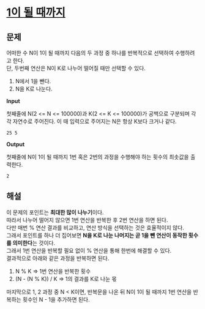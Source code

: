 # [1이 될 때까지](https://github.com/Java-Algorithm-Study-Group/this-is-coding-test/blob/main/seungjun/src/greedy/Example4.java)

## 문제

어떠한 수 N이 1이 될 때까지 다음의 두 과정 중 하나를 반복적으로 선택하여 수행하려고 한다.<br>
단, 두번째 연산은 N이 K로 나누어 떨어질 때만 선택할 수 있다.

1. N에서 1을 뺀다.
2. N을 K로 나눈다.

**Input**

첫째줄에 N(2 <= N <= 100000)과 K(2 <= K <= 100000)가 공백으로 구분되며 각각 자연수로 주어진다. 이 때 입력으로 주어지는 N은 항상 K보다 크거나 같다.

```
25 5
```

**Output**

첫째줄에 N이 1이 될 때까지 1번 혹은 2번의 과정을 수행해야 하는 횟수의 최솟값을 출력한다.

```
2
```

## 해설

이 문제의 포인트는 **최대한 많이 나누기**이다.<br>
따라서 나누어 떨어지 않으면 1번 연산을 반복한 후 2번 연산을 하면 된다.<br>
다만 매번 % 연산 결과를 비교하고, 연산 방식을 선택하는 것은 효율적이지 않다.<br>
그래서 포인트를 하나 더 집어보면 **N을 K로 나눈 나머지는 곧 1을 뺀 연산이 동작한 횟수를 의미한다**는 것이다.<br>
그래서 1번 연산을 반복할 필요 없이 % 연산을 통해 한번에 해결할 수 있다.<br>
결과적으로 아래와 같은 과정을 반복하면 된다.

1. N % K => 1번 연산을 반복한 횟수
2. (N - (N % K)) / K => 1의 결과를 K로 나눈 몫

마지막으로 1, 2 과정 중 N < K이면, 반복문을 나온 뒤 N이 1이 될 때까지 1번 연산을 반복하는 횟수인 N - 1을 추가하면 된다.